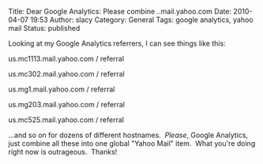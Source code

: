 Title: Dear Google Analytics:  Please combine *.*.mail.yahoo.com
Date: 2010-04-07 19:53
Author: slacy
Category: General
Tags: google analytics, yahoo mail
Status: published

Looking at my Google Analytics referrers, I can see things like this:

<div>

[](https://www.google.com/analytics/reporting/all_sources?id=22716256&pdr=20100307-20100406&cmp=average#)us.mc1113.mail.yahoo.com
/ referral

</div>

<div>

<div>

us.mc302.mail.yahoo.com / referral

</div>

<div>

<div>

us.mg1.mail.yahoo.com / referral

</div>

<div>

<div>

us.mg203.mail.yahoo.com / referral

</div>

<div>

<div>

us.mc525.mail.yahoo.com / referral

</div>

</div>

<div>

</div>

<div>

...and so on for dozens of different hostnames.  *Please*, Google
Analytics, just combine all these into one global "Yahoo Mail" item. 
What you're doing right now is outrageous.  Thanks!

</div>

</div>

</div>

</div>
